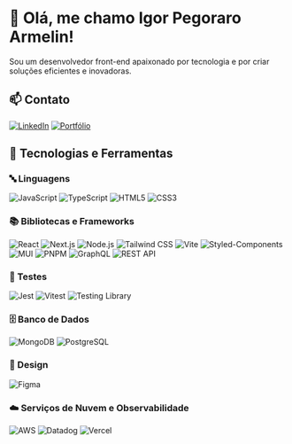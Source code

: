 # 👋 Olá, me chamo Igor Pegoraro Armelin!

Sou um desenvolvedor front-end apaixonado por tecnologia e por criar soluções eficientes e inovadoras.

## 📫 Contato

[![LinkedIn](https://img.shields.io/badge/LinkedIn-9FB8D9?style=flat&logo=linkedin&logoColor=white)](https://www.linkedin.com/in/igorarmelin/)
[![Portfólio](https://img.shields.io/badge/Portfólio-B8B8B8?style=flat&logo=About.me&logoColor=white)](https://igorarmelin.vercel.app/)

## 🚀 Tecnologias e Ferramentas

### 🔤 Linguagens
![JavaScript](https://img.shields.io/badge/JavaScript-F0DB4F?style=flat&logo=javascript&logoColor=black)
![TypeScript](https://img.shields.io/badge/TypeScript-4B8BBE?style=flat&logo=typescript&logoColor=white)
![HTML5](https://img.shields.io/badge/HTML5-EFA16D?style=flat&logo=html5&logoColor=white)
![CSS3](https://img.shields.io/badge/CSS3-6D98BA?style=flat&logo=css3&logoColor=white)

### 📚 Bibliotecas e Frameworks
![React](https://img.shields.io/badge/React-A7E3F3?style=flat&logo=react&logoColor=black)
![Next.js](https://img.shields.io/badge/Next.js-C7C7C7?style=flat&logo=nextdotjs&logoColor=black)
![Node.js](https://img.shields.io/badge/Node.js-7AC081?style=flat&logo=nodedotjs&logoColor=white)
![Tailwind CSS](https://img.shields.io/badge/Tailwind_CSS-90C8C3?style=flat&logo=tailwind-css&logoColor=white)
![Vite](https://img.shields.io/badge/Vite-C6C7FF?style=flat&logo=vite&logoColor=white)
![Styled-Components](https://img.shields.io/badge/Styled--Components-E8B0C9?style=flat&logo=styled-components&logoColor=white)
![MUI](https://img.shields.io/badge/MUI-B3DAEF?style=flat&logo=mui&logoColor=white)
![PNPM](https://img.shields.io/badge/PNPM-F9C88E?style=flat&logo=pnpm&logoColor=black)
![GraphQL](https://img.shields.io/badge/GraphQL-ED98C8?style=flat&logo=graphql&logoColor=white)
![REST API](https://img.shields.io/badge/REST-B0C4DE?style=flat&logo=rest&logoColor=white)

### 🧪 Testes
![Jest](https://img.shields.io/badge/Jest-E8B0B2?style=flat&logo=jest&logoColor=white)
![Vitest](https://img.shields.io/badge/Vitest-B8D680?style=flat&logo=vitest&logoColor=white)
![Testing Library](https://img.shields.io/badge/Testing%20Library-F39C9C?style=flat&logo=testing-library&logoColor=white)

### 🗄️ Banco de Dados
![MongoDB](https://img.shields.io/badge/MongoDB-A3CFA9?style=flat&logo=mongodb&logoColor=white)
![PostgreSQL](https://img.shields.io/badge/PostgreSQL-96B2D9?style=flat&logo=postgresql&logoColor=white)

### 🎨 Design
![Figma](https://img.shields.io/badge/Figma-EFA19C?style=flat&logo=figma&logoColor=white)

### ☁️ Serviços de Nuvem e Observabilidade
![AWS](https://img.shields.io/badge/AWS-A9A9A9?style=flat&logo=amazonaws&logoColor=white)
![Datadog](https://img.shields.io/badge/Datadog-B8A9D6?style=flat&logo=datadog&logoColor=white)
![Vercel](https://img.shields.io/badge/Vercel-C7C7C7?style=flat&logo=vercel&logoColor=white)
